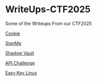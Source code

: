 # WriteUps-CTF2025
Some of the Writeups From our CTF2025


[Cookie](Cookie_(Michael_and_Orlando).pdf)

[SignMe](SignMe_(Orlando_and_Michael).pdf)

[Shadow Vault](Shadow_Vault_(Orlando__Michael).pdf)

[API Challenge](API_Challenge_(Orlando__Michael).pdf)

[Easy Key Linux](Easy_Key_Linux_(OrlandoMichael_Prajwal).pdf)
